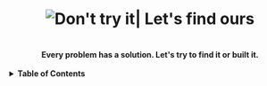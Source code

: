 
<h1 align="center">

<img src="https://github.com/SB2318/TechTroubleshootLog/blob/main/assets/BEST_SOLUTION.gif" alt="Don't try it| Let's find ours"/>
<h1>
<h4 align="center">Every problem has a solution. Let's try to find it or built it.</a>

<!-- TABLE OF CONTENTS -->
<br>
<br>

<details align="left">
  <summary>Table of Contents</summary>
  <ol>
    <li>
      <a href="#about-the-project">About The Project</a>
      <ul>
        <li><a href="#what-is-techtrobleshootlog">What is TechTroubleshootLog?</a></li>
        <li><a href="#importance-of-this-repo">Importance of this repo</a></li>
        <li><a href="#contributing"> How are we going to work?</a> </li>
      </ul>
    </li>
    <li>
      <a href="#available-issues-based-on-related-topics">Available issues based on related topics</a>
      <ul>
        <li><a href="#android-java-kotlin">Android (Java,Kotlin)</a>
          <ul>
            <li> Solved
             <ul>
               <li>Enhancement/Feature related</li>
               <li>Bug</li>
               </ul>
               </li>
            <li> Progressing
             <ul>
               <li>Enhancement/Feature related</li>
               <li>Bug</li>
               </ul>
               </li>
            <li> Unresolved (Help wanted)
             <ul>
               <li>Enhancement/Feature related</li>
               <li>Bug</li>
               </ul>
               </li>
          </ul>
          </li>
        <li>
        <a href="#android-react-native">Android (React Native)</a>
           <ul>
            <li> Solved
             <ul>
               <li>Enhancement/Feature related</li>
               <li>Bug</li>
               </ul>
               </li>
            <li> Progressing
             <ul>
               <li>Enhancement/Feature related</li>
               <li>Bug</li>
               </ul>
               </li>
            <li> Unresolved (Help wanted)
             <ul>
               <li>Enhancement/Feature related</li>
               <li>Bug</li>
               </ul>
               </li>
          </ul>
          </li>
         <li>
         <a href="#web-services">Web Services</a>
           <ul>
            <li> Solved
             <ul>
               <li>Enhancement/Feature related</li>
               <li>Bug</li>
               </ul>
               </li>
            <li> Progressing
             <ul>
               <li>Enhancement/Feature related</li>
               <li>Bug</li>
               </ul>
               </li>
            <li> Unresolved (Help wanted)
             <ul>
               <li>Enhancement/Feature related</li>
               <li>Bug</li>
               </ul>
               </li>
          </ul>
          </li>
           <li>
           <a href="#android-testing"> Android Testing</a> 
           <ul>
            <li> Solved
             <ul>
               <li>Enhancement/Feature related</li>
               <li>Bug</li>
               </ul>
               </li>
            <li> Progressing
             <ul>
               <li>Enhancement/Feature related</li>
               <li>Bug</li>
               </ul>
               </li>
            <li> Unresolved (Help wanted)
             <ul>
               <li>Enhancement/Feature related</li>
               <li>Bug</li>
               </ul>
               </li>
          </ul> 
          </li>
           <li>
           <a href="#databases-firebase-room">Databases (Firebase, Room)</a>
           <ul>
            <li> Solved
             <ul>
               <li>Enhancement/Feature related</li>
               <li>Bug</li>
               </ul>
               </li>
            <li> Progressing
             <ul>
               <li>Enhancement/Feature related</li>
               <li>Bug</li>
               </ul>
               </li>
            <li> Unresolved (Help wanted)
             <ul>
               <li>Enhancement/Feature related</li>
               <li>Bug</li>
               </ul>
               </li>
          </ul>
          </li>
          <li><a href="#design-issues">Design Issues</a>
           <ul>
            <li> Solved
             <ul>
               <li>Enhancement/Feature related</li>
               <li>Bug</li>
               </ul>
               </li>
            <li> Progressing
             <ul>
               <li>Enhancement/Feature related</li>
               <li>Bug</li>
               </ul>
               </li>
            <li> Unresolved (Help wanted)
             <ul>
               <li>Enhancement/Feature related</li>
               <li>Bug</li>
               </ul>
               </li>
          </ul>       
          </li>  
           <li><a href="#system-related">System Related</a>
           <ul>
            <li> Solved
              <ul>
               <li>Enhancement/Feature related</li>
               <li>Bug</li>
               </ul>
               </li>
            <li> Progressing </li>
            <ul>
               <li>Enhancement/Feature related
               <li>Bug</li>
               </ul>
               </li>
            <li> Unresolved (Help wanted)
              <ul>
               <li>Enhancement/Feature related</li>
               <li>Bug</li>
               </li>
               </ul>
          </ul>
          </li>  
      </ul>
    </li> 
    <li><a href="#usage">Usage</a></li>
    <li><a href="#roadmap">Roadmap</a></li>
    <li><a href="#contributing">Contributing</a></li>
    <li><a href="#contact">Contact</a></li>
    <li><a href="#acknowledgments">Acknowledgments</a></li>
  </ol>
</details>
